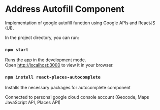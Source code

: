 # Address Autofill Component 

Implementation of google autofill function using Google APIs and ReactJS (UI). 

In the project directory, you can run:

### `npm start`

Runs the app in the development mode.\
Open [http://localhost:3000](http://localhost:3000) to view it in your browser.

### `npm install react-places-autocomplete` 

Installs the necessary packages for autocomplete component

Connected to personal google cloud console account (Geocode, Maps JavaScript API, Places API)
